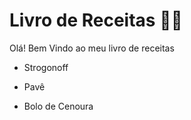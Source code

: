 # Livro de Receitas :man_cook:

Olá! Bem Vindo ao meu livro de receitas

- Strogonoff

- Pavê

- Bolo de Cenoura

  
  
  
